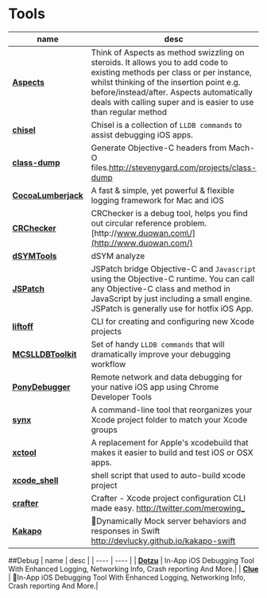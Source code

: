 # Tools

| name | desc |
| ---- | ---- |
| [**Aspects**](https://github.com/steipete/Aspects) | Think of Aspects as method swizzling on steroids. It allows you to add code to existing methods per class or per instance, whilst thinking of the insertion point e.g. before\/instead\/after. Aspects automatically deals with calling super and is easier to use than regular method |
| [**chisel**](https://github.com/facebook/chisel) | Chisel is a collection of `LLDB commands` to assist debugging iOS apps. |
| [**class-dump**](https://github.com/nygard/class-dump) | Generate Objective-C headers from Mach-O files.[http:\/\/stevenygard.com\/projects\/class-dump](http://stevenygard.com/projects/class-dump) |
| [**CocoaLumberjack**](https://github.com/CocoaLumberjack/CocoaLumberjack) | A fast & simple, yet powerful & flexible logging framework for Mac and iOS |
| [**CRChecker**](https://github.com/duowan/CRChecker) | CRChecker is a debug tool, helps you find out circular reference problem.[http:\/\/www.duowan.com\/](http://www.duowan.com/) |
| [**dSYMTools**](https://github.com/answer-huang/dSYMTools) | dSYM analyze |
| [**JSPatch**](https://github.com/bang590/JSPatch) | JSPatch bridge Objective-C and `Javascript` using the Objective-C runtime. You can call any Objective-C class and method in JavaScript by just including a small engine. JSPatch is generally use for hotfix iOS App. |
| [**liftoff**](https://github.com/thoughtbot/liftoff?utm_source=ios+dev+tools&utm_medium=website&utm_campaign=ios+dev+tools&at=11lvzs&ct=ios+dev+tools) | CLI for creating and configuring new Xcode projects |
| [**MCSLLDBToolkit**](https://github.com/macoscope/MCSLLDBToolkit) | Set of handy `LLDB commands` that will dramatically improve your debugging workflow |
| [**PonyDebugger**](https://github.com/square/PonyDebugger) | Remote network and data debugging for your native iOS app using Chrome Developer Tools |
| [**synx**](https://github.com/venmo/synx) | A command-line tool that reorganizes your Xcode project folder to match your Xcode groups |
| [**xctool**](https://github.com/facebook/xctool) | A replacement for Apple's xcodebuild that makes it easier to build and test iOS or OSX apps. |
| [**xcode\_shell**](https://github.com/webfrogs/xcode_shell) | shell script that used to auto-build xcode project |
| [**crafter**](https://github.com/krzysztofzablocki/crafter) | Crafter - Xcode project configuration CLI made easy. <http://twitter.com/merowing_> |
| [**Kakapo**](https://github.com/devlucky/Kakapo) | 🐤Dynamically Mock server behaviors and responses in Swift http://devlucky.github.io/kakapo-swift|

##Debug
| name | desc |
| ---- | ---- |
| [**Dotzu**](https://github.com/remirobert/Dotzu) | In-App iOS Debugging Tool With Enhanced Logging, Networking Info, Crash reporting And More.|
| [**Clue**](https://github.com/Geek-1001/Clue) | 🐤In-App iOS Debugging Tool With Enhanced Logging, Networking Info, Crash reporting And More.|










